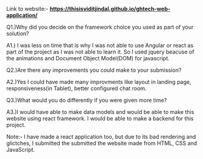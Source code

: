 Link to website:- **https://thisisviditjindal.github.io/ghtech-web-application/**

Q1.)Why did you decide on the framework choice you used as part of your solution?

A1.) I was less on time that is why I was not able to use Angular or react as part of the project as I was not able to learn it. So I used jquery beacuse of the animations and Document Object Model(DOM) for javascript. 

Q2.)Are there any improvements you could make to your submission?

A2.)Yes I could have made many improvments like layout in landing page, responsiveness(in Tablet), better configured chat room.

Q3.)What would you do differently if you were given more time?

A3.)I would have able to make data models and would be able to make this website using react framework. I would be able to make a backend for this project. 

Note:- I have made a react application too, but due to its bad rendering and glictches, I submitted the submitted the website made from HTML, CSS and JavaScript.

